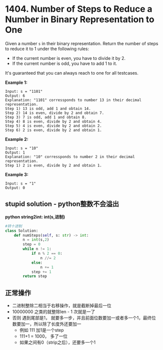 # 1404. Number of Steps to Reduce a Number in Binary Representation to One

Given a number `s` in their binary representation. Return the number of steps to reduce it to 1 under the following rules:

* If the current number is even, you have to divide it by 2.
* If the current number is odd, you have to add 1 to it.

It's guaranteed that you can always reach to one for all testcases.

 

**Example 1:**

```
Input: s = "1101"
Output: 6
Explanation: "1101" corressponds to number 13 in their decimal representation.
Step 1) 13 is odd, add 1 and obtain 14. 
Step 2) 14 is even, divide by 2 and obtain 7.
Step 3) 7 is odd, add 1 and obtain 8.
Step 4) 8 is even, divide by 2 and obtain 4.  
Step 5) 4 is even, divide by 2 and obtain 2. 
Step 6) 2 is even, divide by 2 and obtain 1.  
```

**Example 2:**

```
Input: s = "10"
Output: 1
Explanation: "10" corressponds to number 2 in their decimal representation.
Step 1) 2 is even, divide by 2 and obtain 1.  
```

**Example 3:**

```
Input: s = "1"
Output: 0
```





## stupid solution - python整数不会溢出

**python string2int: int(s,进制)**

```python
#转十进制
class Solution:
    def numSteps(self, s: str) -> int:
        n = int(s,2)
        step = 0
        while n != 1:
            if n % 2 == 0:
                n //= 2
            else:
                n += 1
            step += 1
        return step

```



## 正常操作



* 二进制整除二相当于右移操作，就是截断掉最后一位
* 10000000 之类的就整除len - 1 次就是一了
* 否则 遇到尾部是1， 就要多一步，并且前面位数要加一或者多一个1，最终位数要加一，所以除了长度外还要加一
  * 例如 111 加1是一个step
  * 111+1 = 1000， 多了一位
  * 如果之间有0（strip之后），还要多一个1







